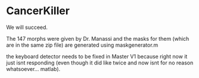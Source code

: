 # CancerKiller
We will succeed.


The 147 morphs were given by Dr. Manassi and the masks for them (which are in the same zip file) are generated using maskgenerator.m

the keyboard detector needs to be fixed in Master V1 because right now it just isnt responding (even though it did like twice and now isnt for no reason whatsoever... matlab).
